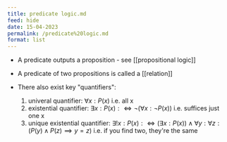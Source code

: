 ```yaml
---
title: predicate logic.md
feed: hide
date: 15-04-2023
permalink: /predicate%20logic.md
format: list
---
```



- A predicate outputs a proposition - see [[propositional logic]]
- A predicate of two propositions is called a [[relation]]

- There also exist key "quantifiers":
	1. univeral quantifier: $\forall x: P(x)$ i.e. all x
	2. existential quantifier: $\exists x: P(x):\iff \neg(\forall x: \neg P(x))$ i.e. suffices just one x
	3. unique existential quantifier: $\exists ! x: P(x): \iff (\exists x: P(x)) \land \forall y: \forall z: (P(y)\land P(z)\implies y=z)$ i.e. if you find two, they're the same
